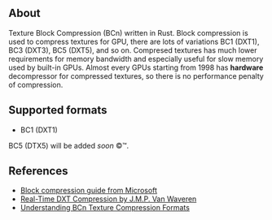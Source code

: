 ## About

Texture Block Compression (BCn) written in Rust. Block compression is used to compress textures for GPU, 
there are lots of variations BC1 (DXT1), BC3 (DXT3), BC5 (DXT5), and so on. Compresed textures has much
lower requirements for memory bandwidth and especially useful for slow memory used by built-in GPUs.
Almost every GPUs starting from 1998 has **hardware** decompressor for compressed textures, so there is
no performance penalty of compression.

## Supported formats

- BC1 (DXT1)

BC5 (DTX5) will be added _soon_ ©™.

## References

- [Block compression guide from Microsoft](https://docs.microsoft.com/en-us/windows/win32/direct3d10/d3d10-graphics-programming-guide-resources-block-compression)
- [Real-Time DXT Compression by J.M.P. Van Waveren](https://www.researchgate.net/publication/259000525_Real-Time_DXT_Compression)
- [Understanding BCn Texture Compression Formats](https://www.reedbeta.com/blog/understanding-bcn-texture-compression-formats/)